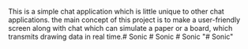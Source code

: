 This is a simple chat application which is little unique to other chat applications.
the main concept of this project is to make a user-friendly screen along with chat which can simulate a paper or a board, which transmits drawing data in real time.#   S o n i c  
 #   S o n i c  
 #   S o n i c  
 "# Sonic" 
